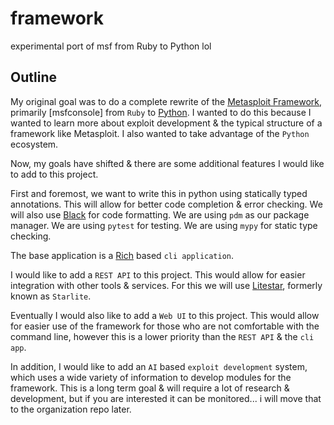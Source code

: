 # framework
experimental port of msf from Ruby to Python lol


## Outline
My original goal was to do a complete rewrite of the [Metasploit Framework](https://metasploit.com), primarily [msfconsole] from `Ruby` to [Python](https://python.org). I wanted to do this because I wanted to learn more about exploit development & the typical structure of a framework like Metasploit. I also wanted to take advantage of the `Python` ecosystem.


Now, my goals have shifted & there are some additional features I would like to add to this project.


First and foremost, we want to write this in python using statically typed annotations. This will allow for better code completion & error checking. We will also use [Black](https://black.readthedocs.io/en/stable/) for code formatting. We are using `pdm` as our package manager. We are using `pytest` for testing. We are using `mypy` for static type checking. 

The base application is a [Rich](https://github.com/Textualize/rich) based `cli application`.

I would like to add a `REST API` to this project. This would allow for easier integration with other tools & services. For this we will use [Litestar](https://litestar.dev/), formerly known as `Starlite`.

Eventually I would also like to add a `Web UI` to this project. This would allow for easier use of the framework for those who are not comfortable with the command line, however this is a lower priority than the `REST API` & the `cli app`.

In addition, I would like to add an `AI` based `exploit development` system, which uses a wide variety of information to develop modules for the framework. This is a long term goal & will require a lot of research & development, but if you are interested it can be monitored... i will move that to the organization repo later.

